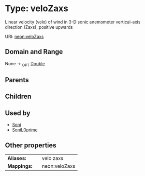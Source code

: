 
# Type: veloZaxs


Linear velocity (velo) of wind in 3-D sonic anemometer vertical-axis direction (Zaxs), positive upwards

URI: [neon:veloZaxs](https://data.neonscience.org/veloZaxs)


## Domain and Range

None ->  <sub>OPT</sub> [Double](types/Double.md)

## Parents


## Children


## Used by

 * [Soni](Soni.md)
 * [SoniL0prime](SoniL0prime.md)

## Other properties

|  |  |  |
| --- | --- | --- |
| **Aliases:** | | velo zaxs |
| **Mappings:** | | neon:veloZaxs |

